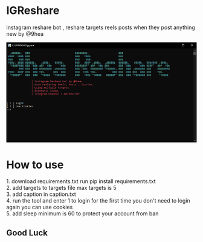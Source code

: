 # IGReshare
instagram reshare bot , reshare targets reels posts when they post anything new by @9hea

![Reshare](https://github.com/strngprogrammer/IGReshare/blob/main/app.PNG?raw=true)

<h1>How to use</h1>
1. download requirements.txt run pip install requirements.txt<br>
2. add targets to targets file max targets is 5<br>
3. add caption in caption.txt<br>
4. run the tool and enter 1 to login for the first time you don't need to login again you can use cookies<br>
5. add sleep minimum is 60 to protect your account from ban<br>


<h2>Good Luck</h2>
